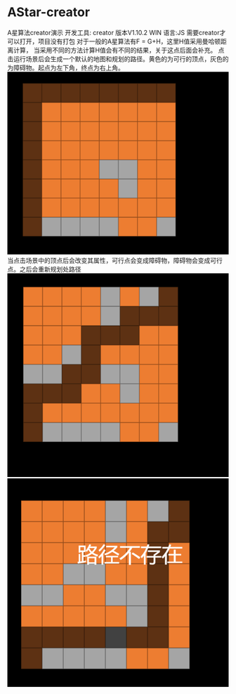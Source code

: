﻿# AStar-creator
A星算法creator演示
开发工具: creator 版本V1.10.2 WIN  语言:JS
需要creator才可以打开，项目没有打包
对于一般的A星算法有F = G+H，这里H值采用曼哈顿距离计算，
当采用不同的方法计算H值会有不同的结果，关于这点后面会补充。
点击运行场景后会生成一个默认的地图和规划的路径。黄色的为可行的顶点，灰色的为障碍物。起点为左下角，终点为右上角。
![image](https://github.com/dddXia/AStar-creator/blob/master/Image/img1.PNG)
<br>
当点击场景中的顶点后会改变其属性，可行点会变成障碍物，障碍物会变成可行点。之后会重新规划处路径
<br>
![image](https://github.com/dddXia/AStar-creator/blob/master/Image/img2.PNG)
<br>
![image](https://github.com/dddXia/AStar-creator/blob/master/Image/img3.PNG)
